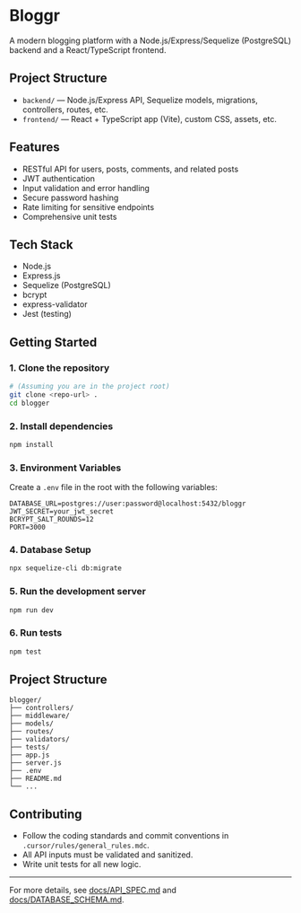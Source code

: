 # Bloggr

A modern blogging platform with a Node.js/Express/Sequelize (PostgreSQL) backend and a React/TypeScript frontend.

## Project Structure

- `backend/` — Node.js/Express API, Sequelize models, migrations, controllers, routes, etc.
- `frontend/` — React + TypeScript app (Vite), custom CSS, assets, etc.

## Features
- RESTful API for users, posts, comments, and related posts
- JWT authentication
- Input validation and error handling
- Secure password hashing
- Rate limiting for sensitive endpoints
- Comprehensive unit tests

## Tech Stack
- Node.js
- Express.js
- Sequelize (PostgreSQL)
- bcrypt
- express-validator
- Jest (testing)

## Getting Started

### 1. Clone the repository
```bash
# (Assuming you are in the project root)
git clone <repo-url> .
cd blogger
```

### 2. Install dependencies
```bash
npm install
```

### 3. Environment Variables
Create a `.env` file in the root with the following variables:
```
DATABASE_URL=postgres://user:password@localhost:5432/bloggr
JWT_SECRET=your_jwt_secret
BCRYPT_SALT_ROUNDS=12
PORT=3000
```

### 4. Database Setup
```bash
npx sequelize-cli db:migrate
```

### 5. Run the development server
```bash
npm run dev
```

### 6. Run tests
```bash
npm test
```

## Project Structure
```
blogger/
├── controllers/
├── middleware/
├── models/
├── routes/
├── validators/
├── tests/
├── app.js
├── server.js
├── .env
├── README.md
└── ...
```

## Contributing
- Follow the coding standards and commit conventions in `.cursor/rules/general_rules.mdc`.
- All API inputs must be validated and sanitized.
- Write unit tests for all new logic.

---

For more details, see [docs/API_SPEC.md](docs/API_SPEC.md) and [docs/DATABASE_SCHEMA.md](docs/DATABASE_SCHEMA.md). 